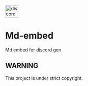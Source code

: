 <a href="#"><img src="https://md-embed-discord-bot.dragonhunter1.repl.co/api?tg=MD-STATS&hash=3830" alt="discord profile" height="40"></a>

# Md-embed
Md embed for discord gen

## WARNING
This project is under strict copyright.
